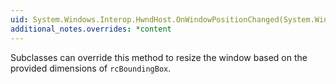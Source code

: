 ```yaml
---
uid: System.Windows.Interop.HwndHost.OnWindowPositionChanged(System.Windows.Rect)
additional_notes.overrides: *content
---
```


<p>Subclasses can override this method to resize the window based on the provided dimensions of <code>rcBoundingBox</code>.</p>


